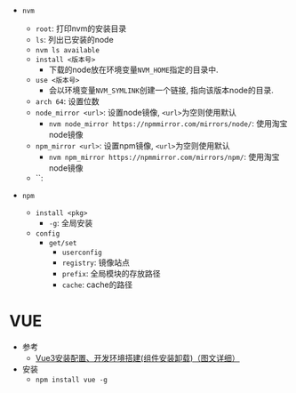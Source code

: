 * `nvm`
    * `root`: 打印nvm的安装目录
    * `ls`: 列出已安装的node
    * `nvm ls available`
    * `install <版本号>`
        * 下载的node放在环境变量`NVM_HOME`指定的目录中. 
    * `use <版本号>`
        * 会以环境变量`NVM_SYMLINK`创建一个链接, 指向该版本node的目录. 
    * `arch 64`: 设置位数
    * `node_mirror <url>`: 设置node镜像, `<url>`为空则使用默认
        * `nvm node_mirror https://npmmirror.com/mirrors/node/`: 使用淘宝node镜像
    * `npm_mirror <url>`: 设置npm镜像, `<url>`为空则使用默认
        * `nvm npm_mirror https://npmmirror.com/mirrors/npm/`: 使用淘宝node镜像
    * ``: 

* `npm`
    * `install <pkg>`
        * `-g`: 全局安装
    * `config`
        * `get/set`
            * `userconfig`
            * `registry`: 镜像站点
            * `prefix`: 全局模块的存放路径
            * `cache`: cache的路径

# VUE
* 参考
    * [Vue3安装配置、开发环境搭建(组件安装卸载)（图文详细）](https://blog.csdn.net/weixin_69553582/article/details/129584587)
* 安装
    * `npm install vue -g`